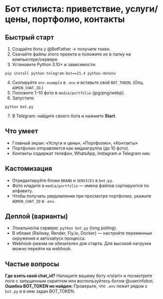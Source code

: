 # Бот стилиста: приветствие, услуги/цены, портфолио, контакты

## Быстрый старт

1) Создайте бота у @BotFather → получите токен.
2) Скачайте файлы этого проекта и положите их в папку на компьютере/сервере.
3) Установите Python 3.10+ и зависимости:
```
pip install python-telegram-bot==21.4 python-dotenv
```
4) Скопируйте `env.example` в `.env` и вставьте свой `BOT_TOKEN`. (Опц. `ADMIN_CHAT_ID`.)
5) Положите 1–10 фото в `media/portfolio` (jpg/png/webp).
6) Запустите:
```
python bot.py
```
7) В Telegram: найдите своего бота и нажмите **Start**.

## Что умеет
- Главный экран: «Услуги и цены», «Портфолио», «Контакты»
- Портфолио отправляется как медиагруппа (до 10 фото).
- Контакты содержат телефон, WhatsApp, Instagram и Telegram ник.

## Кастомизация
- Отредактируйте блоки `BRAND` и `SERVICES` в `bot.py`.
- Фото кладите в `media/portfolio` — имена файлов сортируются по алфавиту.
- Чтобы получать уведомления при просмотре портфолио, укажите `ADMIN_CHAT_ID` в `.env`.

## Деплой (варианты)
- Локально/на сервере: `python bot.py` (long polling).
- В облаке (Railway, Render, Fly.io, Docker) — настройте переменные окружения и автозапуск процесса.
- Webhook-режим не обязателен для старта. Для высокой нагрузки можно перейти на webhook.

## Частые вопросы
**Где взять свой chat_id?** Напишите вашему боту «/start» и посмотрите логи с запущенным скриптом или воспользуйтесь ботом @userinfobot.
**Ошибка BOT_TOKEN не найден:** Проверьте, что `.env` лежит рядом с `bot.py` и в нем задан BOT_TOKEN.
